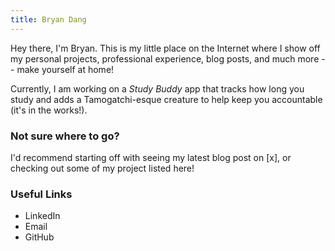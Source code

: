 ```yaml
---
title: Bryan Dang
---
```

Hey there, I'm Bryan. This is my little place on the Internet where I show off my personal projects, professional experience, blog posts, and much more -- make yourself at home!

Currently, I am working on a *Study Buddy* app that tracks how long you study and adds a Tamogatchi-esque creature to help keep you accountable (it's in the works!).

### Not sure where to go?

I'd recommend starting off with seeing my latest blog post on [x], or checking out some of my project listed here!  

### Useful Links
- LinkedIn
- Email
- GitHub
